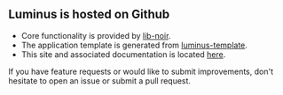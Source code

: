 ## Luminus is hosted on Github

* Core functionality is provided by [lib-noir](https://github.com/noir-clojure/lib-noir).
* The application template is generated from [luminus-template](https://github.com/yogthos/luminus-template).
* This site and associated documentation is located [here](https://github.com/yogthos/luminus).

If you have feature requests or would like to submit improvements, don't hesitate to open an issue or submit a pull request.